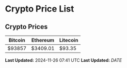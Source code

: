 # Crypto Price List

## Crypto Prices
| Bitcoin | Ethereum | Litecoin |
| ------- | -------- | -------- |
| $93857 | $3409.01 | $93.35 |
**Last Updated:** 2024-11-26 07:41 UTC
**Last Updated:** $DATE$
